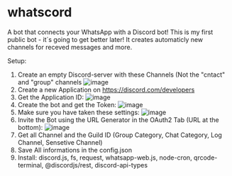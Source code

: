 # whatscord
A bot that connects your WhatsApp with a Discord bot!
This is my first public bot - it´s going to get better later!
It creates automaticly new channels for receved messages and more.

Setup:

1. Create an empty Discord-server with these Channels (Not the "cntact" and "group" channels ![image](https://user-images.githubusercontent.com/50715457/144756095-03d37d29-d295-4701-b22d-7dc72884c633.png)
2. Create a new Application on https://discord.com/developers
3. Get the Application ID: ![image](https://user-images.githubusercontent.com/50715457/144756186-8aba9ebd-8cfb-444e-a1a7-48e7c8c8274e.png)
4. Create the bot and get the Token: ![image](https://user-images.githubusercontent.com/50715457/144756266-12ebd9ff-c1b6-4898-baae-0e59fa4e184b.png)
5. Make sure you have taken these settings: ![image](https://user-images.githubusercontent.com/50715457/144756283-55bb617f-82dc-456e-b7aa-2410db353fab.png)
6. Invite the Bot using the URL Generator in the OAuth2 Tab (URL at the bottom): ![image](https://user-images.githubusercontent.com/50715457/144756303-2c106268-23a3-48f0-835e-f709aff300f7.png)
7. Get all Channel and the Guild ID (Group Category, Chat Category, Log Channel, Sensetive Channel)
8. Save All informations in the config.json
9. Install: discord.js, fs, request, whatsapp-web.js, node-cron, qrcode-terminal, @discordjs/rest, discord-api-types
